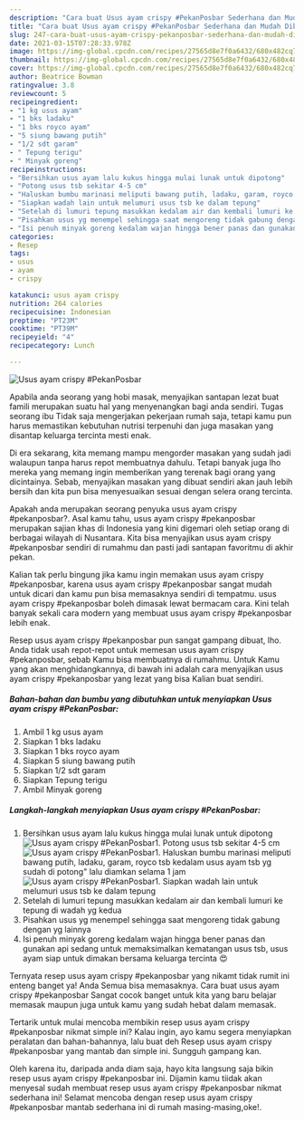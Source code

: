 ```yaml
---
description: "Cara buat Usus ayam crispy #PekanPosbar Sederhana dan Mudah Dibuat"
title: "Cara buat Usus ayam crispy #PekanPosbar Sederhana dan Mudah Dibuat"
slug: 247-cara-buat-usus-ayam-crispy-pekanposbar-sederhana-dan-mudah-dibuat
date: 2021-03-15T07:28:33.978Z
image: https://img-global.cpcdn.com/recipes/27565d8e7f0a6432/680x482cq70/usus-ayam-crispy-pekanposbar-foto-resep-utama.jpg
thumbnail: https://img-global.cpcdn.com/recipes/27565d8e7f0a6432/680x482cq70/usus-ayam-crispy-pekanposbar-foto-resep-utama.jpg
cover: https://img-global.cpcdn.com/recipes/27565d8e7f0a6432/680x482cq70/usus-ayam-crispy-pekanposbar-foto-resep-utama.jpg
author: Beatrice Bowman
ratingvalue: 3.8
reviewcount: 5
recipeingredient:
- "1 kg usus ayam"
- "1 bks ladaku"
- "1 bks royco ayam"
- "5 siung bawang putih"
- "1/2 sdt garam"
- " Tepung terigu"
- " Minyak goreng"
recipeinstructions:
- "Bersihkan usus ayam lalu kukus hingga mulai lunak untuk dipotong"
- "Potong usus tsb sekitar 4-5 cm"
- "Haluskan bumbu marinasi meliputi bawang putih, ladaku, garam, royco tsb kedalam usus ayam tsb yg sudah di potong&#34; lalu diamkan selama 1 jam"
- "Siapkan wadah lain untuk melumuri usus tsb ke dalam tepung"
- "Setelah di lumuri tepung masukkan kedalam air dan kembali lumuri ke tepung di wadah yg kedua"
- "Pisahkan usus yg menempel sehingga saat mengoreng tidak gabung dengan yg lainnya"
- "Isi penuh minyak goreng kedalam wajan hingga bener panas dan gunakan api sedang untuk memaksimalkan kematangan usus tsb, usus ayam siap untuk dimakan bersama keluarga tercinta 😍"
categories:
- Resep
tags:
- usus
- ayam
- crispy

katakunci: usus ayam crispy 
nutrition: 264 calories
recipecuisine: Indonesian
preptime: "PT23M"
cooktime: "PT39M"
recipeyield: "4"
recipecategory: Lunch

---
```



![Usus ayam crispy #PekanPosbar](https://img-global.cpcdn.com/recipes/27565d8e7f0a6432/680x482cq70/usus-ayam-crispy-pekanposbar-foto-resep-utama.jpg)

Apabila anda seorang yang hobi masak, menyajikan santapan lezat buat famili merupakan suatu hal yang menyenangkan bagi anda sendiri. Tugas seorang ibu Tidak saja mengerjakan pekerjaan rumah saja, tetapi kamu pun harus memastikan kebutuhan nutrisi terpenuhi dan juga masakan yang disantap keluarga tercinta mesti enak.

Di era  sekarang, kita memang mampu mengorder masakan yang sudah jadi walaupun tanpa harus repot membuatnya dahulu. Tetapi banyak juga lho mereka yang memang ingin memberikan yang terenak bagi orang yang dicintainya. Sebab, menyajikan masakan yang dibuat sendiri akan jauh lebih bersih dan kita pun bisa menyesuaikan sesuai dengan selera orang tercinta. 



Apakah anda merupakan seorang penyuka usus ayam crispy #pekanposbar?. Asal kamu tahu, usus ayam crispy #pekanposbar merupakan sajian khas di Indonesia yang kini digemari oleh setiap orang di berbagai wilayah di Nusantara. Kita bisa menyajikan usus ayam crispy #pekanposbar sendiri di rumahmu dan pasti jadi santapan favoritmu di akhir pekan.

Kalian tak perlu bingung jika kamu ingin memakan usus ayam crispy #pekanposbar, karena usus ayam crispy #pekanposbar sangat mudah untuk dicari dan kamu pun bisa memasaknya sendiri di tempatmu. usus ayam crispy #pekanposbar boleh dimasak lewat bermacam cara. Kini telah banyak sekali cara modern yang membuat usus ayam crispy #pekanposbar lebih enak.

Resep usus ayam crispy #pekanposbar pun sangat gampang dibuat, lho. Anda tidak usah repot-repot untuk memesan usus ayam crispy #pekanposbar, sebab Kamu bisa membuatnya di rumahmu. Untuk Kamu yang akan menghidangkannya, di bawah ini adalah cara menyajikan usus ayam crispy #pekanposbar yang lezat yang bisa Kalian buat sendiri.

<!--inarticleads1-->

##### Bahan-bahan dan bumbu yang dibutuhkan untuk menyiapkan Usus ayam crispy #PekanPosbar:

1. Ambil 1 kg usus ayam
1. Siapkan 1 bks ladaku
1. Siapkan 1 bks royco ayam
1. Siapkan 5 siung bawang putih
1. Siapkan 1/2 sdt garam
1. Siapkan  Tepung terigu
1. Ambil  Minyak goreng




<!--inarticleads2-->

##### Langkah-langkah menyiapkan Usus ayam crispy #PekanPosbar:

1. Bersihkan usus ayam lalu kukus hingga mulai lunak untuk dipotong
<img src="https://img-global.cpcdn.com/steps/a059e8630d3197b4/160x128cq70/usus-ayam-crispy-pekanposbar-langkah-memasak-1-foto.jpg" alt="Usus ayam crispy #PekanPosbar">1. Potong usus tsb sekitar 4-5 cm
<img src="https://img-global.cpcdn.com/steps/ee17125bb5fac562/160x128cq70/usus-ayam-crispy-pekanposbar-langkah-memasak-2-foto.jpg" alt="Usus ayam crispy #PekanPosbar">1. Haluskan bumbu marinasi meliputi bawang putih, ladaku, garam, royco tsb kedalam usus ayam tsb yg sudah di potong&#34; lalu diamkan selama 1 jam
<img src="https://img-global.cpcdn.com/steps/17f6cbbb85cc36f6/160x128cq70/usus-ayam-crispy-pekanposbar-langkah-memasak-3-foto.jpg" alt="Usus ayam crispy #PekanPosbar">1. Siapkan wadah lain untuk melumuri usus tsb ke dalam tepung
1. Setelah di lumuri tepung masukkan kedalam air dan kembali lumuri ke tepung di wadah yg kedua
1. Pisahkan usus yg menempel sehingga saat mengoreng tidak gabung dengan yg lainnya
1. Isi penuh minyak goreng kedalam wajan hingga bener panas dan gunakan api sedang untuk memaksimalkan kematangan usus tsb, usus ayam siap untuk dimakan bersama keluarga tercinta 😍




Ternyata resep usus ayam crispy #pekanposbar yang nikamt tidak rumit ini enteng banget ya! Anda Semua bisa memasaknya. Cara buat usus ayam crispy #pekanposbar Sangat cocok banget untuk kita yang baru belajar memasak maupun juga untuk kamu yang sudah hebat dalam memasak.

Tertarik untuk mulai mencoba membikin resep usus ayam crispy #pekanposbar nikmat simple ini? Kalau ingin, ayo kamu segera menyiapkan peralatan dan bahan-bahannya, lalu buat deh Resep usus ayam crispy #pekanposbar yang mantab dan simple ini. Sungguh gampang kan. 

Oleh karena itu, daripada anda diam saja, hayo kita langsung saja bikin resep usus ayam crispy #pekanposbar ini. Dijamin kamu tiidak akan menyesal sudah membuat resep usus ayam crispy #pekanposbar nikmat sederhana ini! Selamat mencoba dengan resep usus ayam crispy #pekanposbar mantab sederhana ini di rumah masing-masing,oke!.

